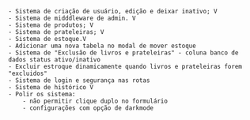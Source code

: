     - Sistema de criação de usuário, edição e deixar inativo; V
    - Sistema de midddleware de admin. V
    - Sistema de produtos; V
    - Sistema de prateleiras; V
    - Sistema de estoque.V
    - Adicionar uma nova tabela no modal de mover estoque
    - Sistema de "Exclusão de livros e prateleiras" - coluna banco de dados status ativo/inativo
    - Excluir estroque dinamicamente quando livros e prateleiras forem "excluidos"
    - Sistema de login e segurança nas rotas
    - Sistema de histórico V
    - Polir os sistema:
        - não permitir clique duplo no formulário
        - configurações com opção de darkmode